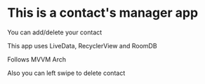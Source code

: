 # This is a contact's manager app

You can add/delete your contact

This app uses LiveData, RecyclerView and RoomDB

Follows MVVM Arch

Also you can left swipe to delete contact
